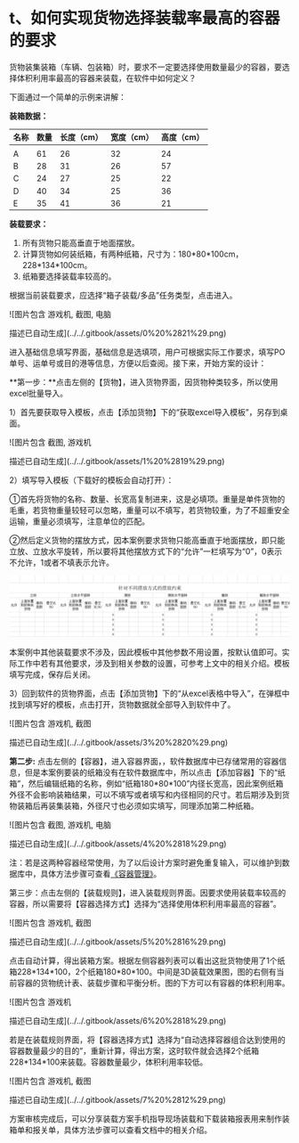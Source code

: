 # t、如何实现货物选择装载率最高的容器的要求

货物装集装箱（车辆、包装箱）时，要求不一定要选择使用数量最少的容器，要选择体积利用率最高的容器来装载，在软件中如何定义？

下面通过一个简单的示例来讲解：

**装箱数据：**

| 名称 | 数量 | 长度（cm） | 宽度（cm） | 高度（cm） |
| :--- | :--- | :--- | :--- | :--- |
|  |  |  |  |  |
| A | 61 | 26 | 32 | 24 |
| B | 28 | 31 | 26 | 57 |
| C | 24 | 27 | 25 | 22 |
| D | 40 | 34 | 25 | 36 |
| E | 35 | 41 | 36 | 21 |

**装载要求：**

1. 所有货物只能高垂直于地面摆放。
2. 计算货物如何装纸箱，有两种纸箱，尺寸为：180\*80\*100cm，228\*134\*100cm。
3. 纸箱要选择装载率较高的。

根据当前装载要求，应选择“箱子装载/多品”任务类型，点击进入。

![&#x56FE;&#x7247;&#x5305;&#x542B; &#x6E38;&#x620F;&#x673A;, &#x622A;&#x56FE;, &#x7535;&#x8111;

&#x63CF;&#x8FF0;&#x5DF2;&#x81EA;&#x52A8;&#x751F;&#x6210;](../../.gitbook/assets/0%20%2821%29.png)

进入基础信息填写界面，基础信息是选填项，用户可根据实际工作要求，填写PO单号、运单号或目的港等信息，方便以后查阅。接下来，开始方案的设计：

**第一步：**点击左侧的【货物】，进入货物界面，因货物种类较多，所以使用excel批量导入。

1）首先要获取导入模板，点击【添加货物】下的“获取excel导入模板”，另存到桌面。

![&#x56FE;&#x7247;&#x5305;&#x542B; &#x622A;&#x56FE;, &#x6E38;&#x620F;&#x673A;

&#x63CF;&#x8FF0;&#x5DF2;&#x81EA;&#x52A8;&#x751F;&#x6210;](../../.gitbook/assets/1%20%2819%29.png)

2）填写导入模板（下载好的模板会自动打开）：

①首先将货物的名称、数量、长宽高复制进来，这是必填项。重量是单件货物的毛重，若货物重量较轻可以忽略，重量可以不填写，若货物较重，为了不超重安全运输，重量必须填写，注意单位的匹配。

②然后定义货物的摆放方式，因本案例要求货物只能高垂直于地面摆放，即只能立放、立放水平旋转，所以要将其他摆放方式下的“允许”一栏填写为“0”，0表示不允许，1或者不填表示允许。

![](../../.gitbook/assets/2%20%2820%29.png)

本案例中其他装载要求不涉及，因此模板中其他参数不用设置，按默认值即可。实际工作中若有其他要求，涉及到相关参数的设置，可参考上文中的相关介绍。模板填写完成，保存后关闭。

3）回到软件的货物界面，点击【添加货物】下的“从excel表格中导入”，在弹框中找到填写好的模板，点击打开，货物数据就全部导入到软件中了。

![&#x56FE;&#x7247;&#x5305;&#x542B; &#x6E38;&#x620F;&#x673A;, &#x622A;&#x56FE;

&#x63CF;&#x8FF0;&#x5DF2;&#x81EA;&#x52A8;&#x751F;&#x6210;](../../.gitbook/assets/3%20%2820%29.png)

**第二步:** 点击左侧的【容器】，进入容器界面，，软件数据库中已存储常用的容器信息，但是本案例要装的纸箱没有在软件数据库中，所以点击【添加容器】下的“纸箱”，然后编辑纸箱的名称，例如“纸箱180\*80\*100”内径长宽高，因此案例纸箱外径不会影响装箱结果，可以不填写或者填写和内径相同的尺寸。若后期涉及到货物装箱后再装集装箱，外径尺寸也必须如实填写，同理添加第二种纸箱。

![&#x56FE;&#x7247;&#x5305;&#x542B; &#x622A;&#x56FE;, &#x6E38;&#x620F;&#x673A;, &#x7535;&#x8111;

&#x63CF;&#x8FF0;&#x5DF2;&#x81EA;&#x52A8;&#x751F;&#x6210;](../../.gitbook/assets/4%20%2818%29.png)

注：若是这两种容器经常使用，为了以后设计方案时避免重复输入，可以维护到数据库中，具体方法步骤可查看[《容器管理》]()。

第三步：点击左侧的【装载规则】，进入装载规则界面。因要求使用装载率较高的容器，所以需要将【容器选择方式】选择为“选择使用体积利用率最高的容器”。

![&#x56FE;&#x7247;&#x5305;&#x542B; &#x6E38;&#x620F;&#x673A;, &#x622A;&#x56FE;

&#x63CF;&#x8FF0;&#x5DF2;&#x81EA;&#x52A8;&#x751F;&#x6210;](../../.gitbook/assets/5%20%2816%29.png)

点击自动计算，得出装箱方案。根据左侧容器列表可以看出这批货物使用了1个纸箱228\*134\*100，2个纸箱180\*80\*100。中间是3D装载效果图，图的右侧有当前容器的货物统计表、装载步骤和平衡分析。图的下方可以有容器的体积利用率。

![&#x56FE;&#x7247;&#x5305;&#x542B; &#x6E38;&#x620F;&#x673A;

&#x63CF;&#x8FF0;&#x5DF2;&#x81EA;&#x52A8;&#x751F;&#x6210;](../../.gitbook/assets/6%20%2818%29.png)

若是在装载规则界面，将【容器选择方式】选择为“自动选择容器组合达到使用的容器数量最少的目的”，重新计算，得出方案，这时软件就会选择2个纸箱228\*134\*100来装载。容器数量最少，体积利用率较低。

![&#x56FE;&#x7247;&#x5305;&#x542B; &#x6E38;&#x620F;&#x673A;, &#x622A;&#x56FE;

&#x63CF;&#x8FF0;&#x5DF2;&#x81EA;&#x52A8;&#x751F;&#x6210;](../../.gitbook/assets/7%20%2812%29.png)

方案审核完成后，可以分享装载方案手机指导现场装载和下载装箱报表用来制作装箱单和报关单，具体方法步骤可以查看文档中的相关介绍。

